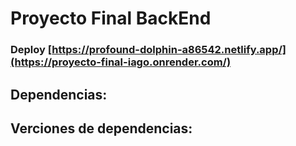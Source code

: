 # Proyecto Final BackEnd

### Deploy [https://profound-dolphin-a86542.netlify.app/](https://proyecto-final-iago.onrender.com/)

## Dependencias:


## Verciones de dependencias:

